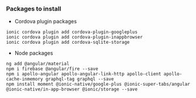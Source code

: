 ### Packages to install
+ Cordova plugin packages
```
ionic cordova plugin add cordova-plugin-googleplus
ionic cordova plugin add cordova-plugin-inappbrowser
ionic cordova plugin add cordova-sqlite-storage
```
+ Node packages
```
ng add @angular/material
npm i firebase @angular/fire --save
npm i apollo-angular apollo-angular-link-http apollo-client apollo-cache-inmemory graphql-tag graphql --save
npm install moment @ionic-native/google-plus @ionic-super-tabs/angular @ionic-native/in-app-browser @ionic/storage --save
```